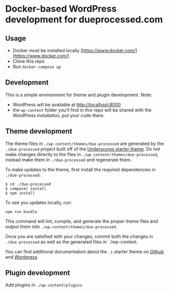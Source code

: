 # Docker-based WordPress development for dueprocessed.com

## Usage

- Docker must be installed locally [https://www.docker.com/](https://www.docker.com/)
- Clone this repo
- Run `docker-compose up`

## Development

This is a simple environment for theme and plugin development. Note:

- WordPress will be available at [http://localhost:8000](http://localhost:8000)
- the `wp-content` folder you'll find in this repo will be shared with the WordPress installation, put your code there.

## Theme development

The theme files in `./wp-content/themes/due-processed` are generated by the `./due-processed` project built off of the [Underscores starter theme](https://underscores.me/).
Do not make changes directly to the files in `./wp-content/themes/due-processed`, instead make them in `./due-processed`
and regenerate them.

To make updates to the theme, first install the required dependencies in `./due-processed`:

```
$ cd ./due-processed
$ composer install
$ npm install
```

To see you updates locally, run:

```
npm run bundle
```

This command will lint, compile, and generate the proper theme files and output them into `./wp-content/themes/due-processed`.

Once you are satisfied with your changes, commit both the changes in `./due-processed` as well as the generated files in `./wp-content.

You can find additional documentation about the `_s` starter theme on [Github](https://github.com/Automattic/\_s) and [Wordpress](https://developer.wordpress.org/themes/getting-started/theme-development-examples/#the-underscores-theme).

## Plugin development

Add plugins in `./wp-content/plugins`.

